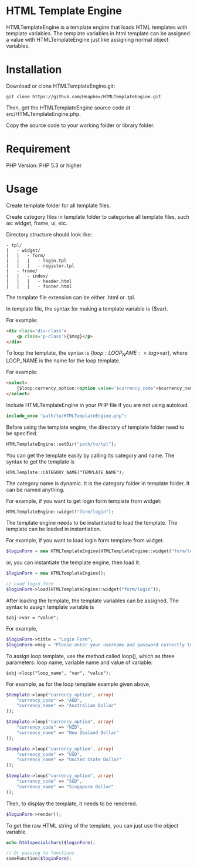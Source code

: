 # HTML Template Engine
HTMLTemplateEngine is a template engine that loads HTML templates with template variables. The template variables in html template can be assigned a value with HTMLTemplateEngine just like assigning normal object variables.

# Installation
Download or clone HTMLTemplateEngine.git:

```
git clone https://github.com/Heaphex/HTMLTemplateEngine.git
```

Then, get the HTMLTemplateEngine source code at src/HTMLTemplateEngine.php.

Copy the source code to your working folder or library folder.

# Requirement
PHP Version: PHP 5.3 or higher

# Usage
Create template folder for all template files.

Create category files in template folder to categorise all template files, such as: widget, frame, ui, etc.

Directory structure should look like:

```
- tpl/
|	- widget/
|	|	- form/
|	|	|	- login.tpl
|	|	|	- register.tpl
|	- frame/
|	|	- index/
|	|	|	- header.html
|	|	|	- footer.html
```

The template file extension can be either .html or .tpl.

In template file, the syntax for making a template variable is {$var}.

For example:

```html
<div class='div-class'>
	<p class='p-class'>{$msg}</p>
</div>
```

To loop the template, the syntax is {$loop:LOOP_NAME:<tag>$var</tag>}, where LOOP_NAME is the name for the loop template.

For example:

```html
<select>
	{$loop:currency_option:<option value='$currency_code'>$currency_name</option>}
</select>
```

Include HTMLTemplateEngine in your PHP file if you are not using autoload.

```php
include_once "path/to/HTMLTemplateEngine.php";
```

Before using the template engine, the directory of template folder need to be specified.

```php
HTMLTemplateEngine::setDir("path/to/tpl");
```

You can get the template easily by calling its category and name. The syntax to get the template is 

```
HTMLTemplate::CATEGORY_NAME("TEMPLATE_NAME");
```
The category name is dynamic. It is the category folder in template folder. It can be named anything.

For example, if you want to get login form template from widget:

```php
HTMLTemplateEngine::widget("form/login");
```

The template engine needs to be instantiated to load the template. The template can be loaded in instantiation.

For example, if you want to load login form template from widget.

```php
$loginForm = new HTMLTemplateEngine(HTMLTemplateEngine::widget("form/login"));
```

or, you can instantiate the template engine, then load it:

```php
$loginForm = new HTMLTemplateEngine();

// Load login form
$loginForm->load(HTMLTemplateEngine::widget("form/login"));
```
After loading the template, the template variables can be assigned. The syntax to assign template variable is 

```
$obj->var = "value";
```

For example,

```php
$loginForm->title = "Login Form";
$loginForm->msg = "Please enter your username and password correctly to log in.";
```

To assign loop template, use the method called loop(), which as three parameters: loop name, variable name and value of variable:

```
$obj->loop("loop_name", "var", "value");
```

For example, as for the loop template example given above,

```php
$template->loop("currency_option", array(
	"currency_code" => "AUD",
	"currency_name" => "Australian Dollar"
));

$template->loop("currency_option", array(
	"currency_code" => "NZD",
	"currency_name" => "New Zealand Dollar"
));

$template->loop("currency_option", array(
	"currency_code" => "USD",
	"currency_name" => "United State Dollar"
));

$template->loop("currency_option", array(
	"currency_code" => "SGD",
	"currency_name" => "Singapore Dollar"
));
```

Then, to display the template, it needs to be rendered.

```php
$loginForm->render();
```

To get the raw HTML string of the template, you can just use the object variable.

```php
echo htmlspecialchars($loginForm);

// Or passing to functions
someFunction($loginForm);
```
